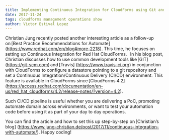 ```yaml
---     
title: Implementing Continuous Integration for CloudForms using Git and Travis
date: 2017-11-24
tags: cloudforms management operations show
author: Victor Estival Lopez
---
```


Christian Jung recently posted another interesting article as a follow-up on [Best Practice Recommendations for Automate] (<https://www.redhat.com/en/blog#more-2218>). This time, he focuses on setting up Continuous Integration for Red Hat CloudForms.
  
In his blog post, Christian discusses how to use common development tools like [GIT] (<https://git-scm.com>) and [Travis] (<https://www.travis-ci.org>) in conjunction with CloudForms to configure a datastore pointing to a git repository and set a Continuous Integration/Continuous Delivery (CI/CD) environment. This feature is available in CloudForms since [CloudForms 4.2] (<https://access.redhat.com/documentation/en-us/red_hat_cloudforms/4.2/release-notes/?version=4.2>).

Such CI/CD pipeline is useful whether you are delivering a PoC, promoting automate domain across environments, or want to test your automation code before using it as part of your day to day operations.

You can find the article and how to set this up step-by-step on [Christian’s blog] (<https://www.jung-christian.de/post/2017/11/continuous-integration-with-automate/>). Happy coding!  
